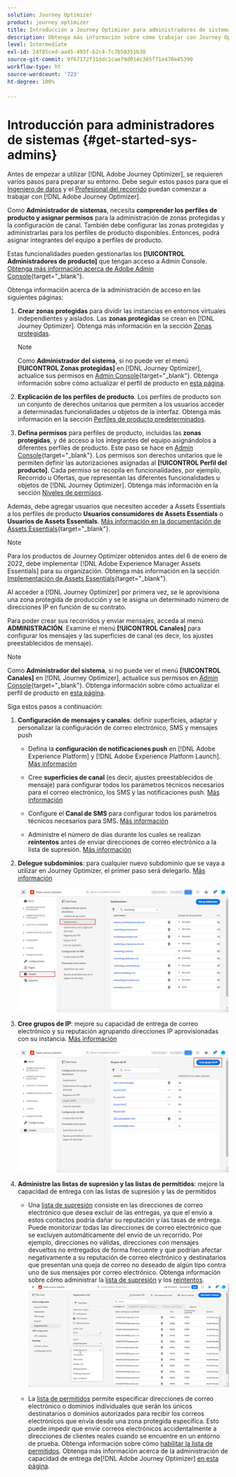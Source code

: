 ```yaml
---
solution: Journey Optimizer
product: journey optimizer
title: Introducción a Journey Optimizer para administradores de sistemas
description: Obtenga más información sobre cómo trabajar con Journey Optimizer como administrador de sistemas
level: Intermediate
exl-id: 24f85ced-aa45-493f-b2c4-7c7b58351b38
source-git-commit: 9f67172f31ddc1caef9d014c365f71e470e45390
workflow-type: ht
source-wordcount: '723'
ht-degree: 100%

---
```


# Introducción para administradores de sistemas {#get-started-sys-admins}

Antes de empezar a utilizar [!DNL Adobe Journey Optimizer], se requieren varios pasos para preparar su entorno.  Debe seguir estos pasos para que el [Ingeniero de datos](data-engineer.md) y el [Profesional del recorrido](marketer.md) puedan comenzar a trabajar con [!DNL Adobe Journey Optimizer].


Como **Administrador de sistemas**, necesita **comprender los perfiles de producto y asignar permisos** para la administración de zonas protegidas y la configuración de canal. También debe configurar las zonas protegidas y administrarlas para los perfiles de producto disponibles. Entonces, podrá asignar integrantes del equipo a perfiles de producto.

Estas funcionalidades pueden gestionarlas los **[!UICONTROL Administradores de producto]** que tengan acceso a Admin Console. [Obtenga más información acerca de Adobe Admin Console](https://helpx.adobe.com/es/enterprise/admin-guide.html){target="_blank"}.

Obtenga información acerca de la administración de acceso en las siguientes páginas:

1. **Crear zonas protegidas** para dividir las instancias en entornos virtuales independientes y aislados. Las **zonas protegidas** se crean en [!DNL Journey Optimizer]. Obtenga más información en la sección [Zonas protegidas](../../administration/sandboxes.md).

   >[!NOTE]
   >Como **Administrador del sistema**, si no puede ver el menú **[!UICONTROL Zonas protegidas]** en [!DNL Journey Optimizer], actualice sus permisos en [Admin Console](https://adminconsole.adobe.com/){target="_blank"}. Obtenga información sobre cómo actualizar el perfil de producto en [esta página](../../administration/permissions.md#edit-product-profile).

1. **Explicación de los perfiles de producto**. Los perfiles de producto son un conjunto de derechos unitarios que permiten a los usuarios acceder a determinadas funcionalidades u objetos de la interfaz. Obtenga más información en la sección [Perfiles de producto predeterminados](../../administration/ootb-product-profiles.md).

1. **Defina permisos** para perfiles de producto, incluidas las **zonas protegidas**, y dé acceso a los integrantes del equipo asignándolos a diferentes perfiles de producto. Este paso se hace en [Admin Console](https://adminconsole.adobe.com/){target="_blank"}. Los permisos son derechos unitarios que le permiten definir las autorizaciones asignadas al **[!UICONTROL Perfil del producto]**. Cada permiso se recopila en funcionalidades, por ejemplo, Recorrido u Ofertas, que representan las diferentes funcionalidades u objetos de [!DNL Journey Optimizer]. Obtenga más información en la sección [Niveles de permisos](../../administration/high-low-permissions.md).

Además, debe agregar usuarios que necesiten acceder a Assets Essentials a los perfiles de producto **Usuarios consumidores de Assets Essentials** o **Usuarios de Assets Essentials**. [Más información en la documentación de Assets Essentials](https://experienceleague.adobe.com/docs/experience-manager-assets-essentials/help/deploy-administer.html?lang=es){target="_blank"}.

>[!NOTE]
>Para los productos de Journey Optimizer obtenidos antes del 6 de enero de 2022, debe implementar [!DNL Adobe Experience Manager Assets Essentials] para su organización. Obtenga más información en la sección [Implementación de Assets Essentials](https://experienceleague.adobe.com/docs/experience-manager-assets-essentials/help/deploy-administer.html?lang=es){target="_blank"}.

Al acceder a [!DNL Journey Optimizer] por primera vez, se le aprovisiona una zona protegida de producción y se le asigna un determinado número de direcciones IP en función de su contrato.

Para poder crear sus recorridos y enviar mensajes, acceda al menú **ADMINISTRACIÓN**. Examine el menú **[!UICONTROL Canales]** para configurar los mensajes y las superficies de canal (es decir, los ajustes preestablecidos de mensaje).

>[!NOTE]
>Como **Administrador del sistema**, si no puede ver el menú **[!UICONTROL Canales]** en [!DNL Journey Optimizer], actualice sus permisos en [Admin Console](https://adminconsole.adobe.com/){target="_blank"}. Obtenga información sobre cómo actualizar el perfil de producto en [esta página](../../administration/permissions.md#edit-product-profile).

Siga estos pasos a continuación:

1. **Configuración de mensajes y canales**: definir superficies, adaptar y personalizar la configuración de correo electrónico, SMS y mensajes push

   * Defina la **configuración de notificaciones push** en [!DNL Adobe Experience Platform] y [!DNL Adobe Experience Platform Launch]. [Más información](../../push/push-gs.md)

   * Cree **superficies de canal** (es decir, ajustes preestablecidos de mensaje) para configurar todos los parámetros técnicos necesarios para el correo electrónico, los SMS y las notificaciones push. [Más información](../../configuration/channel-surfaces.md)

   * Configure el **Canal de SMS** para configurar todos los parámetros técnicos necesarios para SMS. [Más información](../../sms/sms-configuration.md)

   * Administre el número de días durante los cuales se realizan **reintentos** antes de enviar direcciones de correo electrónico a la lista de supresión. [Más información](../../configuration/manage-suppression-list.md)

1. **Delegue subdominios**: para cualquier nuevo subdominio que se vaya a utilizar en Journey Optimizer, el primer paso será delegarlo. [Más información](../../configuration/about-subdomain-delegation.md)

   ![](../assets/subdomain.png)

1. **Cree grupos de IP**: mejore su capacidad de entrega de correo electrónico y su reputación agrupando direcciones IP aprovisionadas con su instancia. [Más información](../../configuration/ip-pools.md)

   ![](../assets/ip-pool.png)

1. **Administre las listas de supresión y las listas de permitidos**: mejore la capacidad de entrega con las listas de supresión y las de permitidos

   * Una [lista de supresión](../../reports/suppression-list.md) consiste en las direcciones de correo electrónico que desea excluir de las entregas, ya que el envío a estos contactos podría dañar su reputación y las tasas de entrega. Puede monitorizar todas las direcciones de correo electrónico que se excluyen automáticamente del envío de un recorrido. Por ejemplo, direcciones no válidas, direcciones con mensajes devueltos no entregados de forma frecuente y que podrían afectar negativamente a su reputación de correo electrónico y destinatarios que presentan una queja de correo no deseado de algún tipo contra uno de sus mensajes por correo electrónico. Obtenga información sobre cómo administrar la [lista de supresión](../../configuration/manage-suppression-list.md) y los [reintentos](../../configuration/retries.md).
   ![](../assets/suppression-list-filtering-example.png)

   * La [lista de permitidos](../../configuration/allow-list.md) permite especificar direcciones de correo electrónico o dominios individuales que serán los únicos destinatarios o dominios autorizados para recibir los correos electrónicos que envía desde una zona protegida específica. Esto puede impedir que envíe correos electrónicos accidentalmente a direcciones de clientes reales cuando se encuentre en un entorno de prueba. Obtenga información sobre cómo [habilitar la lista de permitidos](../../configuration/allow-list.md).
   Obtenga más información acerca de la administración de capacidad de entrega de[!DNL Adobe Journey Optimizer] [en esta página](../../reports/deliverability.md).
